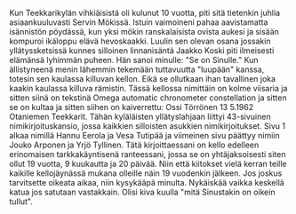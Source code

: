 
Kun Teekkarikylän vihkiäisistä oli kulunut 10 vuotta, piti sitä tietenkin juhlia asiaankuuluvasti Servin 
Mökissä. Istuin vaimoineni pahaa aavistamatta isännistön pöydässä, kun yksi mökin ranskalaisista 
ovista aukesi ja sisään kompuroi ikäloppu elävä hevoskaakki. Luulin sen olevan osana jossakin 
yllätyssketsissä kunnes silloinen linnanisäntä Jaakko Koski piti ilmeisesti elämänsä lyhimmän puheen. 
Hän sanoi minulle: "Se on Sinulle." Kun ällistyneenä menin lähemmin tekemään tuttavuutta "luupään" 
kanssa, totesin sen kaulassa killuvan kellon. Eikä se ollutkaan ihan tavallinen joka kaakin kaulassa 
killuva rämistin. Tässä kellossa nimittäin on kolme viisaria ja sitten siinä on tekstinä Omega automatic 
chronometer constellation ja sitten se on kultaa ja sitten siihen on kaiverrettu: Ossi Törrönen 13 5.1962 
Otaniemen Teekkarit. Tähän kyläläisten yllätyslahjaan liittyi 43-sivuinen nimikirjoituskansio, jossa 
kaikkien silloisten asukkien nimikirjoitukset. Sivu 1 alkaa nimillä Hannu Eerola ja Vesa Tutipää ja 
viimeinen sivu päättyy nimiin Jouko Arponen ja Yrjö Tyllinen. Tätä kirjoittaessani on kello edelleen 
erinomaisen tarkkakäyntisenä ranteessani, jossa se on yhtäjaksoisesti siten ollut 19 vuotta, 9 kuukautta 
ja 20 päivää. Niin että kiitokset vielä kerran teille kaikille kellojäynässä mukana olleille näin 19 
vuodenkin jälkeen. Jos joskus tarvitsette oikeata aikaa, niin kysykääpä minulta. Nykäiskää vaikka 
keskellä katua jos satutaan vastakkain. Olisi kiva kuulla "mitä Sinustakin on oikein tullut".